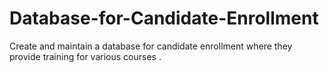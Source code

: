 # Database-for-Candidate-Enrollment
Create and maintain a database for candidate enrollment where they provide training for various courses .
